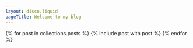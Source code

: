 ```yaml
---
layout: disco.liquid
pageTitle: Welcome to my blog
---
```

{% for post in collections.posts %}
  {% include post with post %}
{% endfor %}